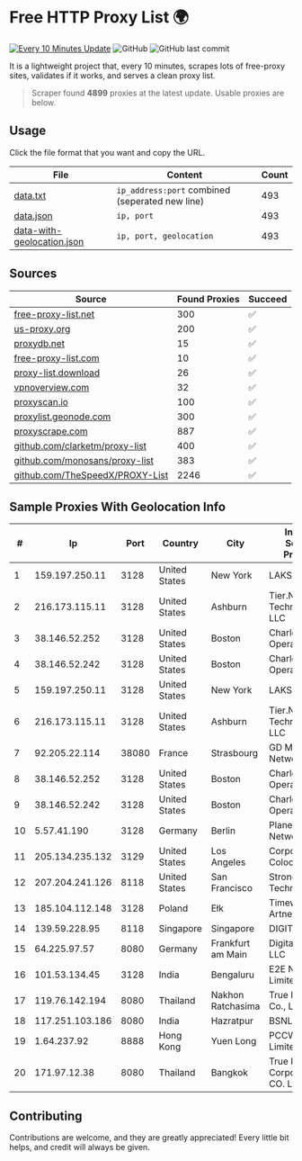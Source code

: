 
# Free HTTP Proxy List 🌍

[![Every 10 Minutes Update](https://github.com/mertguvencli/http-proxy-list/actions/workflows/main.yml/badge.svg?branch=main)](https://github.com/mertguvencli/http-proxy-list/actions/workflows/main.yml)
![GitHub](https://img.shields.io/github/license/mertguvencli/http-proxy-list)
![GitHub last commit](https://img.shields.io/github/last-commit/mertguvencli/http-proxy-list)

It is a lightweight project that, every 10 minutes, scrapes lots of free-proxy sites, validates if it works, and serves a clean proxy list.


> Scraper found **4899** proxies at the latest update. Usable proxies are below.

## Usage

Click the file format that you want and copy the URL.


|File|Content|Count|
|----|-------|-----|
|[data.txt](https://raw.githubusercontent.com/mertguvencli/http-proxy-list/main/proxy-list/data.txt)|`ip_address:port` combined (seperated new line)|493|
|[data.json](https://raw.githubusercontent.com/mertguvencli/http-proxy-list/main/proxy-list/data.json)|`ip, port`|493|
|[data-with-geolocation.json](https://raw.githubusercontent.com/mertguvencli/http-proxy-list/main/proxy-list/data-with-geolocation.json)|`ip, port, geolocation`|493|

## Sources

|Source|Found Proxies|Succeed|
|------|-------------|-------|
|[free-proxy-list.net](https://free-proxy-list.net)|300|✅|
|[us-proxy.org](https://www.us-proxy.org)|200|✅|
|[proxydb.net](http://proxydb.net)|15|✅|
|[free-proxy-list.com](https://free-proxy-list.com/?page=&port=&type%5B%5D=http&type%5B%5D=https&up_time=0&search=Search)|10|✅|
|[proxy-list.download](https://www.proxy-list.download/HTTP)|26|✅|
|[vpnoverview.com](https://vpnoverview.com/privacy/anonymous-browsing/free-proxy-servers)|32|✅|
|[proxyscan.io](https://www.proxyscan.io)|100|✅|
|[proxylist.geonode.com](https://proxylist.geonode.com/api/proxy-list?limit=300&page=1&sort_by=lastChecked&sort_type=desc&protocols=http,https)|300|✅|
|[proxyscrape.com](https://api.proxyscrape.com/v2/?request=displayproxies&protocol=http&timeout=10000&country=all&ssl=all&anonymity=all)|887|✅|
|[github.com/clarketm/proxy-list](https://raw.githubusercontent.com/clarketm/proxy-list/master/proxy-list-raw.txt)|400|✅|
|[github.com/monosans/proxy-list](https://raw.githubusercontent.com/monosans/proxy-list/main/proxies/http.txt)|383|✅|
|[github.com/TheSpeedX/PROXY-List](https://raw.githubusercontent.com/TheSpeedX/PROXY-List/master/http.txt)|2246|✅|


## Sample Proxies With Geolocation Info

|#|Ip|Port|Country|City|Internet Service Provider|
|-|--|----|-------|----|-------------------------|
|1|159.197.250.11|3128|United States|New York|LAKSH|
|2|216.173.115.11|3128|United States|Ashburn|Tier.Net Technologies LLC|
|3|38.146.52.252|3128|United States|Boston|Charles River Operation|
|4|38.146.52.242|3128|United States|Boston|Charles River Operation|
|5|159.197.250.11|3128|United States|New York|LAKSH|
|6|216.173.115.11|3128|United States|Ashburn|Tier.Net Technologies LLC|
|7|92.205.22.114|38080|France|Strasbourg|GD MASS Network|
|8|38.146.52.252|3128|United States|Boston|Charles River Operation|
|9|38.146.52.242|3128|United States|Boston|Charles River Operation|
|10|5.57.41.190|3128|Germany|Berlin|Planetary-Networks|
|11|205.134.235.132|3129|United States|Los Angeles|Corporate Colocation Inc|
|12|207.204.241.126|8118|United States|San Francisco|Strong Technology|
|13|185.104.112.148|3128|Poland|Ełk|Timeweb-Artnet|
|14|139.59.228.95|8118|Singapore|Singapore|DIGITALOCEAN|
|15|64.225.97.57|8080|Germany|Frankfurt am Main|DigitalOcean, LLC|
|16|101.53.134.45|3128|India|Bengaluru|E2E Networks Limited|
|17|119.76.142.194|8080|Thailand|Nakhon Ratchasima|True Internet Co., Ltd.|
|18|117.251.103.186|8080|India|Hazratpur|BSNL Internet|
|19|1.64.237.92|8888|Hong Kong|Yuen Long|PCCW IMS Limited|
|20|171.97.12.38|8080|Thailand|Bangkok|True Internet Corporation CO. Ltd.|



## Contributing

Contributions are welcome, and they are greatly appreciated! Every
little bit helps, and credit will always be given.

